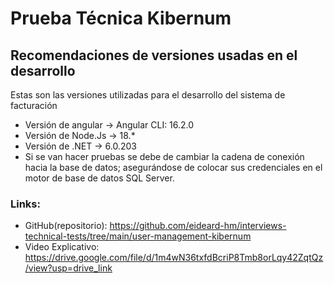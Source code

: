 # Prueba Técnica Kibernum

## Recomendaciones de versiones usadas en el desarrollo

Estas son las versiones utilizadas para el desarrollo del sistema de facturación

- Versión de angular -> Angular CLI: 16.2.0
- Versión de Node.Js -> 18.\*
- Versión de .NET -> 6.0.203
- Si se van hacer pruebas se debe de cambiar la cadena de conexión hacia la base de datos; asegurándose de colocar sus credenciales en el motor de base de datos SQL Server.

### Links:

- GitHub(repositorio): https://github.com/eideard-hm/interviews-technical-tests/tree/main/user-management-kibernum
- Video Explicativo: https://drive.google.com/file/d/1m4wN36txfdBcriP8Tmb8orLqy42ZqtQz/view?usp=drive_link
